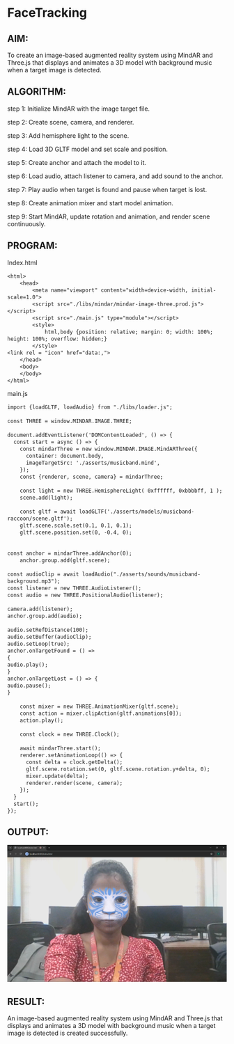 # FaceTracking

## AIM:
To create an image-based augmented reality system using MindAR and Three.js that displays and animates a 3D model with background music when a target image is detected.

## ALGORITHM:
step 1: Initialize MindAR with the image target file.

step 2: Create scene, camera, and renderer.

step 3: Add hemisphere light to the scene.

step 4: Load 3D GLTF model and set scale and position.

step 5: Create anchor and attach the model to it.

step 6: Load audio, attach listener to camera, and add sound to the anchor.

step 7: Play audio when target is found and pause when target is lost.

step 8: Create animation mixer and start model animation.

step 9: Start MindAR, update rotation and animation, and render scene continuously.

## PROGRAM:
Index.html
```
<html>
    <head>
        <meta name="viewport" content="width=device-width, initial-scale=1.0">
        <script src="./libs/mindar/mindar-image-three.prod.js"></script>
        <script src="./main.js" type="module"></script>
        <style>
            html,body {position: relative; margin: 0; width: 100%; height: 100%; overflow: hidden;}
        </style>
<link rel = "icon" href="data:,">
    </head>
    <body>
    </body>
</html>
```
main.js
```
import {loadGLTF, loadAudio} from "./libs/loader.js";

const THREE = window.MINDAR.IMAGE.THREE;

document.addEventListener('DOMContentLoaded', () => {
  const start = async () => {
    const mindarThree = new window.MINDAR.IMAGE.MindARThree({
      container: document.body,
      imageTargetSrc: './asserts/musicband.mind',
    });
    const {renderer, scene, camera} = mindarThree;

    const light = new THREE.HemisphereLight( 0xffffff, 0xbbbbff, 1 );
    scene.add(light);

    const gltf = await loadGLTF('./asserts/models/musicband-raccoon/scene.gltf');
    gltf.scene.scale.set(0.1, 0.1, 0.1);
    gltf.scene.position.set(0, -0.4, 0);

    
const anchor = mindarThree.addAnchor(0);
    anchor.group.add(gltf.scene);

const audioClip = await loadAudio("./asserts/sounds/musicband-background.mp3");
const listener = new THREE.AudioListener();
const audio = new THREE.PositionalAudio(listener);

camera.add(listener);
anchor.group.add(audio);

audio.setRefDistance(100);
audio.setBuffer(audioClip);
audio.setLoop(true);
anchor.onTargetFound = () =>
{
audio.play();
}
anchor.onTargetLost = () => {
audio.pause();
}

    const mixer = new THREE.AnimationMixer(gltf.scene);
    const action = mixer.clipAction(gltf.animations[0]);
    action.play();

    const clock = new THREE.Clock();

    await mindarThree.start();
    renderer.setAnimationLoop(() => {
      const delta = clock.getDelta();
      gltf.scene.rotation.set(0, gltf.scene.rotation.y+delta, 0);
      mixer.update(delta);
      renderer.render(scene, camera);
    });
  }
  start();
});
```
## OUTPUT:
![alt text](<Screenshot 2025-10-18 094101.png>)

## RESULT: 
An image-based augmented reality system using MindAR and Three.js that displays and animates a 3D model with background music when a target image is detected is created successfully.